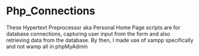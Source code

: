 # Php_Connections
These Hypertext Preprocessor aka Personal Home Page scripts are for database connections, capturing user input from the form and also retrieving data from the database.
By then, I made use of xampp specifically and not wamp all in phpMyAdmin
